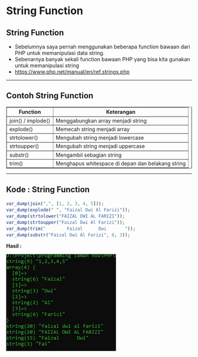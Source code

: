 # String Function

## String Function

- Sebelumnya saya pernah menggunakan beberapa function bawaan dari PHP untuk memanipulasi data string.
- Sebenarnya banyak sekali function bawaan PHP yang bisa kita gunakan untuk memanipulasi string
- https://www.php.net/manual/en/ref.strings.php

---

## Contoh String Function

<table border="1" width="100%">
    <tr>
        <th>Function</th>
        <th>Keterangan</th>
    </tr>
    <tr>
        <td>join() / implode()</td>
        <td>Menggabungkan array menjadi string</td>
    </tr>
    <tr>
        <td>explode()</td>
        <td>Memecah string menjadi array</td>
    </tr>
    <tr>
        <td>strtolower()</td>
        <td>Mengubah string menjadi lowercase</td>
    </tr>
    <tr>
        <td>strtoupper()</td>
        <td>Mengubah string menjadi uppercase</td>
    </tr>
    <tr>
        <td>substr()</td>
        <td>Mengambil sebagian string</td>
    </tr>
    <tr>
        <td>trim()</td>
        <td>Menghapus whitespace di depan dan belakang string</td>
    </tr>
</table>

---

## Kode : String Function

```php
var_dump(join(",", [1, 2, 3, 4, 5]));
var_dump(explode(" ", "Faizal Dwi Al Farizi"));
var_dump(strtolower("FAIZAL DWI AL FARIZI"));
var_dump(strtoupper("Faizal Dwi Al Farizi"));
var_dump(trim("        Faizal      Dwi       "));
var_dump(substr("Faizal Dwi Al Farizi", 0, 3));
```

**Hasil :**

![1](../assets/img/38/1.webp)